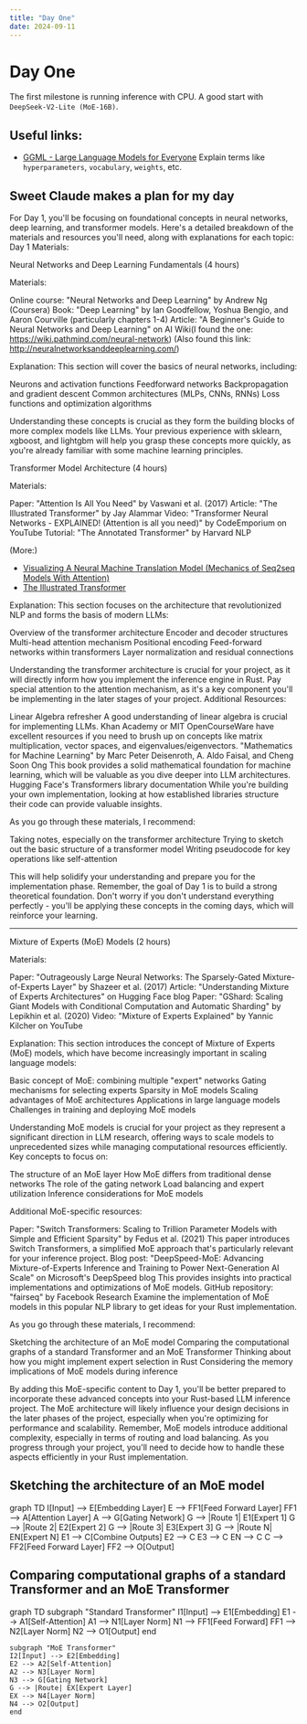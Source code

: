 ```yaml
---
title: "Day One"
date: 2024-09-11
---
```


# Day One

The first milestone is running inference with CPU. A good start with `DeepSeek-V2-Lite (MoE-16B)`.

## Useful links:

- [GGML - Large Language Models for Everyone](https://github.com/rustformers/llm/tree/main/crates/ggml) Explain terms like `hyperparameters`, `vocabulary`, `weights`, etc.

## Sweet Claude makes a plan for my day

 For Day 1, you'll be focusing on foundational concepts in neural networks, deep learning, and transformer models. Here's a detailed breakdown of the materials and resources you'll need, along with explanations for each topic:
Day 1 Materials:

Neural Networks and Deep Learning Fundamentals (4 hours)

Materials:

Online course: "Neural Networks and Deep Learning" by Andrew Ng (Coursera)
Book: "Deep Learning" by Ian Goodfellow, Yoshua Bengio, and Aaron Courville (particularly chapters 1-4)
Article: "A Beginner's Guide to Neural Networks and Deep Learning" on AI Wiki(I found the one: https://wiki.pathmind.com/neural-network)
(Also found this link: http://neuralnetworksanddeeplearning.com/)

Explanation:
This section will cover the basics of neural networks, including:

Neurons and activation functions
Feedforward networks
Backpropagation and gradient descent
Common architectures (MLPs, CNNs, RNNs)
Loss functions and optimization algorithms

Understanding these concepts is crucial as they form the building blocks of more complex models like LLMs. Your previous experience with sklearn, xgboost, and lightgbm will help you grasp these concepts more quickly, as you're already familiar with some machine learning principles.

Transformer Model Architecture (4 hours)

Materials:

Paper: "Attention Is All You Need" by Vaswani et al. (2017)
Article: "The Illustrated Transformer" by Jay Alammar
Video: "Transformer Neural Networks - EXPLAINED! (Attention is all you need)" by CodeEmporium on YouTube
Tutorial: "The Annotated Transformer" by Harvard NLP

(More:)
- [Visualizing A Neural Machine Translation Model (Mechanics of Seq2seq Models With Attention)](https://jalammar.github.io/visualizing-neural-machine-translation-mechanics-of-seq2seq-models-with-attention/)
- [The Illustrated Transformer](https://jalammar.github.io/illustrated-transformer/)

Explanation:
This section focuses on the architecture that revolutionized NLP and forms the basis of modern LLMs:

Overview of the transformer architecture
Encoder and decoder structures
Multi-head attention mechanism
Positional encoding
Feed-forward networks within transformers
Layer normalization and residual connections

Understanding the transformer architecture is crucial for your project, as it will directly inform how you implement the inference engine in Rust. Pay special attention to the attention mechanism, as it's a key component you'll be implementing in the later stages of your project.
Additional Resources:

Linear Algebra refresher
A good understanding of linear algebra is crucial for implementing LLMs. Khan Academy or MIT OpenCourseWare have excellent resources if you need to brush up on concepts like matrix multiplication, vector spaces, and eigenvalues/eigenvectors.
"Mathematics for Machine Learning" by Marc Peter Deisenroth, A. Aldo Faisal, and Cheng Soon Ong
This book provides a solid mathematical foundation for machine learning, which will be valuable as you dive deeper into LLM architectures.
Hugging Face's Transformers library documentation
While you're building your own implementation, looking at how established libraries structure their code can provide valuable insights.

As you go through these materials, I recommend:

Taking notes, especially on the transformer architecture
Trying to sketch out the basic structure of a transformer model
Writing pseudocode for key operations like self-attention

This will help solidify your understanding and prepare you for the implementation phase. Remember, the goal of Day 1 is to build a strong theoretical foundation. Don't worry if you don't understand everything perfectly - you'll be applying these concepts in the coming days, which will reinforce your learning.

--- 

Mixture of Experts (MoE) Models (2 hours)

Materials:

Paper: "Outrageously Large Neural Networks: The Sparsely-Gated Mixture-of-Experts Layer" by Shazeer et al. (2017)
Article: "Understanding Mixture of Experts Architectures" on Hugging Face blog
Paper: "GShard: Scaling Giant Models with Conditional Computation and Automatic Sharding" by Lepikhin et al. (2020)
Video: "Mixture of Experts Explained" by Yannic Kilcher on YouTube

Explanation:
This section introduces the concept of Mixture of Experts (MoE) models, which have become increasingly important in scaling language models:

Basic concept of MoE: combining multiple "expert" networks
Gating mechanisms for selecting experts
Sparsity in MoE models
Scaling advantages of MoE architectures
Applications in large language models
Challenges in training and deploying MoE models

Understanding MoE models is crucial for your project as they represent a significant direction in LLM research, offering ways to scale models to unprecedented sizes while managing computational resources efficiently.
Key concepts to focus on:

The structure of an MoE layer
How MoE differs from traditional dense networks
The role of the gating network
Load balancing and expert utilization
Inference considerations for MoE models

Additional MoE-specific resources:

Paper: "Switch Transformers: Scaling to Trillion Parameter Models with Simple and Efficient Sparsity" by Fedus et al. (2021)
This paper introduces Switch Transformers, a simplified MoE approach that's particularly relevant for your inference project.
Blog post: "DeepSpeed-MoE: Advancing Mixture-of-Experts Inference and Training to Power Next-Generation AI Scale" on Microsoft's DeepSpeed blog
This provides insights into practical implementations and optimizations of MoE models.
GitHub repository: "fairseq" by Facebook Research
Examine the implementation of MoE models in this popular NLP library to get ideas for your Rust implementation.

As you go through these materials, I recommend:

Sketching the architecture of an MoE model
Comparing the computational graphs of a standard Transformer and an MoE Transformer
Thinking about how you might implement expert selection in Rust
Considering the memory implications of MoE models during inference

By adding this MoE-specific content to Day 1, you'll be better prepared to incorporate these advanced concepts into your Rust-based LLM inference project. The MoE architecture will likely influence your design decisions in the later phases of the project, especially when you're optimizing for performance and scalability.
Remember, MoE models introduce additional complexity, especially in terms of routing and load balancing. As you progress through your project, you'll need to decide how to handle these aspects efficiently in your Rust implementation.

## Sketching the architecture of an MoE model

graph TD
    I[Input] --> E[Embedding Layer]
    E --> FF1[Feed Forward Layer]
    FF1 --> A[Attention Layer]
    A --> G[Gating Network]
    G --> |Route 1| E1[Expert 1]
    G --> |Route 2| E2[Expert 2]
    G --> |Route 3| E3[Expert 3]
    G --> |Route N| EN[Expert N]
    E1 --> C[Combine Outputs]
    E2 --> C
    E3 --> C
    EN --> C
    C --> FF2[Feed Forward Layer]
    FF2 --> O[Output]

## Comparing computational graphs of a standard Transformer and an MoE Transformer

graph TD
    subgraph "Standard Transformer"
    I1[Input] --> E1[Embedding]
    E1 --> A1[Self-Attention]
    A1 --> N1[Layer Norm]
    N1 --> FF1[Feed Forward]
    FF1 --> N2[Layer Norm]
    N2 --> O1[Output]
    end

    subgraph "MoE Transformer"
    I2[Input] --> E2[Embedding]
    E2 --> A2[Self-Attention]
    A2 --> N3[Layer Norm]
    N3 --> G[Gating Network]
    G --> |Route| EX[Expert Layer]
    EX --> N4[Layer Norm]
    N4 --> O2[Output]
    end
